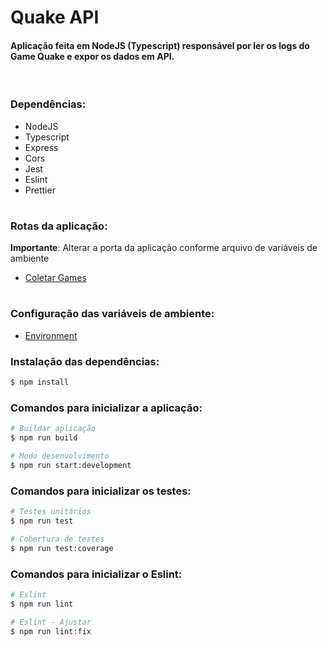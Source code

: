 # <b>Quake API</b>
#### Aplicação feita em NodeJS (Typescript) responsável por ler os logs do Game Quake e expor os dados em API.

</br>

### <b>Dependências:</b>
* NodeJS
* Typescript
* Express
* Cors
* Jest
* Eslint
* Prettier

#
### <b>Rotas da aplicação:</b>
 <b>Importante</b>: Alterar a porta da aplicação conforme arquivo de variáveis de ambiente

 - [Coletar Games](http://localhost:3000/api/games)

 
#
### <b>Configuração das variáveis de ambiente:</b>
 - [Environment](.env)


### <b>Instalação das dependências:</b>
```bash
$ npm install
```

### <b>Comandos para inicializar a aplicação:</b>
```bash
# Buildar aplicação
$ npm run build

# Modo desenvolvimento
$ npm run start:development
```

### <b>Comandos para inicializar os testes:</b>
```bash
# Testes unitários
$ npm run test

# Cobertura de testes
$ npm run test:coverage
```

### <b>Comandos para inicializar o Eslint:</b>
```bash
# Eslint
$ npm run lint

# Eslint - Ajustar
$ npm run lint:fix
```